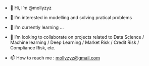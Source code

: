 - 👋 Hi, I’m @mollyzyz
- 👀 I’m interested in modelling and solving pratical problems
- 🌱 I’m currently learning ...
- 💞️ I’m looking to collaborate on projects related to Data Science / Machine learning / Deep Learning / Market Risk / Credit Risk / Compliance Risk, etc. 

- 📫 How to reach me : mollyzyz@gmail.com

<!---
mollyzyz/mollyzyz is a ✨ special ✨ repository because its `README.md` (this file) appears on your GitHub profile.
You can click the Preview link to take a look at your changes.
--->
